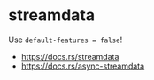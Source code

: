 # streamdata

Use `default-features = false`!

- <https://docs.rs/streamdata>
- <https://docs.rs/async-streamdata>
